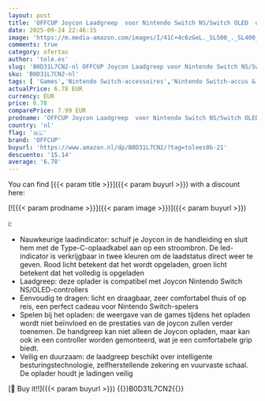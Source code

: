 ```yaml
---
layout: post
title: 'OFFCUP Joycon Laadgreep  voor Nintendo Switch NS/Switch OLED  oplaadgrip met led-display  laadgreep voor V-vormige controller  accessoires  USB type C  zwart '
date: 2025-09-24 22:46:15
image: 'https://m.media-amazon.com/images/I/41C+4c6zGeL._SL500_._SL400_.jpg'
comments: true
category: ofertas
author: 'tole.es'
slug: 'B0D31L7CN2-nl OFFCUP Joycon Laadgreep voor Nintendo Switch NS/Switch...'
sku: 'B0D31L7CN2-nl'
tags: [ 'Games','Nintendo Switch-accessoires','Nintendo Switch-accus & -opladers','Nintendo Switch-consoles, -games & -accessoires','Opladers Voor Nintendo Switch','offcup','🇳🇱', ]
actualPrice: 6.78 EUR
currency: EUR
price: 6.78
comparePrice: 7.99 EUR
prodname: 'OFFCUP Joycon Laadgreep  voor Nintendo Switch NS/Switch OLED  oplaadgrip met led-display  laadgreep voor V-vormige controller  accessoires  USB type C  zwart '
country: 'nl'
flag: '🇳🇱'
brand: 'OFFCUP'
buyurl: 'https://www.amazon.nl/dp/B0D31L7CN2/?tag=tolees0b-21'
descuento: '15.14'
average: '6.78'
---
```


You can find [{{< param title >}}]({{< param buyurl >}}) with a discount here:

[![{{< param prodname >}}]({{< param image >}})]({{< param buyurl >}})

ℹ️:

- Nauwkeurige laadindicator: schuif je Joycon in de handleiding en sluit hem met de Type-C-oplaadkabel aan op een stroombron. De led-indicator is verkrijgbaar in twee kleuren om de laadstatus direct weer te geven. Rood licht betekent dat het wordt opgeladen, groen licht betekent dat het volledig is opgeladen
- Laadgreep: deze oplader is compatibel met Joycon Nintendo Switch NS/OLED-controllers
- Eenvoudig te dragen: licht en draagbaar, zeer comfortabel thuis of op reis, een perfect cadeau voor Nintendo Switch-spelers
- Spelen bij het opladen: de weergave van de games tijdens het opladen wordt niet beïnvloed en de prestaties van de joycon zullen verder toenemen. De handgreep kan niet alleen de Joycon opladen, maar kan ook in een controller worden gemonteerd, wat je een comfortabele grip biedt.
- Veilig en duurzaam: de laadgreep beschikt over intelligente besturingstechnologie, zelfherstellende zekering en vuurvaste schaal. De oplader houdt je ladingen veilig

[🛒 Buy it!!]({{< param buyurl >}})
{{<world>}}B0D31L7CN2{{</world>}}
